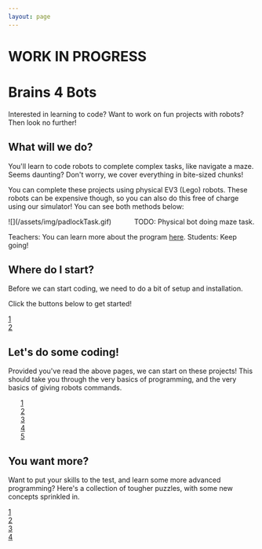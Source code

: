 ```yaml
---
layout: page
---
```


# WORK IN PROGRESS

# Brains 4 Bots

Interested in learning to code? Want to work on fun projects with robots? Then look no further!

## What will we do?

You'll learn to code robots to complete complex tasks, like navigate a maze. Seems daunting? Don't worry, we cover everything in bite-sized chunks!

You can complete these projects using physical EV3 (Lego) robots. These robots can be expensive though, so you can also do this free of charge using our simulator! You can see both methods below:

<div markdown="1" style="width: calc(50% - 5px); display: inline-block; margin-right: 6px;">
![](/assets/img/padlockTask.gif)
</div>
<div markdown="1" style="width: calc(50% - 5px); display: inline-block;">
TODO: Physical bot doing maze task.
</div>

Teachers: You can learn more about the program [here](/about). Students: Keep going!

## Where do I start?

Before we can start coding, we need to do a bit of setup and installation.

Click the buttons below to get started!

<div class="task_pill" style="width: max(50%, 200px)">
  <div class="pill_object" page="setup">
    <a href="/posts/setup" title="Setup" data-toggle="tooltip" data-placement="top"><span class="pillbox_number">1</span></a>
  </div>
  <div style="border-left:1px solid #000;width:1px;"></div>
  <div class="pill_object wip" page="wip">
    <a href="/wip.html" title="Using EV3 Robots" data-toggle="tooltip" data-placement="top"><span class="pillbox_number">2</span></a>
  </div>
</div>

## Let's do some coding!

Provided you've read the above pages, we can start on these projects! This should take you through the very basics of programming, and the very basics of giving robots commands.

<div class="task_pill" style="width: 90%; margin-left: 5%; margin-right: 5%;">
  <div class="pill_object" page="intro">
    <a href="/posts/intro" title="Basics of Python" data-toggle="tooltip" data-placement="top"><span class="pillbox_number">1</span></a>
  </div>
  <div style="border-left:1px solid #000;width:1px;"></div>
  <div class="pill_object" page="if-else">
    <a href="/posts/if-else" title="Sensors and Conditionals" data-toggle="tooltip" data-placement="top"><span class="pillbox_number">2</span></a>
  </div>
  <div style="border-left:1px solid #000;width:1px;"></div>
  <div class="pill_object" page="repeat">
    <a href="/posts/repeat" title="Loops and Infrared" data-toggle="tooltip" data-placement="top"><span class="pillbox_number">3</span></a>
  </div>
  <div style="border-left:1px solid #000;width:1px;"></div>
  <div class="pill_object" page="lists">
    <a href="/posts/lists" title="Lists and Compass" data-toggle="tooltip" data-placement="top"><span class="pillbox_number">4</span></a>
  </div>
  <div style="border-left:1px solid #000;width:1px;"></div>
  <div class="pill_object" page="dictionaries">
    <a href="/posts/dictionaries" title="Dictionaries and Functions" data-toggle="tooltip" data-placement="top"><span class="pillbox_number">5</span></a>
  </div>
</div>

## You want more?

Want to put your skills to the test, and learn some more advanced programming? Here's a collection of tougher puzzles, with some new concepts sprinkled in.

<div class="task_pill" style="width: max(70%, 400px)">
  <div class="pill_object wip" page="wip">
    <a href="/wip.html" title="Coming Soon" data-toggle="tooltip" data-placement="top"><span class="pillbox_number">1</span></a>
  </div>
  <div style="border-left:1px solid #000;width:1px;"></div>
  <div class="pill_object wip" page="wip">
    <a href="/wip.html" title="Coming Soon" data-toggle="tooltip" data-placement="top"><span class="pillbox_number">2</span></a>
  </div>
  <div style="border-left:1px solid #000;width:1px;"></div>
  <div class="pill_object wip" page="wip">
    <a href="/wip.html" title="Coming Soon" data-toggle="tooltip" data-placement="top"><span class="pillbox_number">3</span></a>
  </div>
  <div style="border-left:1px solid #000;width:1px;"></div>
  <div class="pill_object wip" page="wip">
    <a href="/wip.html" title="Coming Soon" data-toggle="tooltip" data-placement="top"><span class="pillbox_number">4</span></a>
  </div>
</div>

<script src="{{ '/assets/js/completion_pills.js' | relative_url }}"></script>
